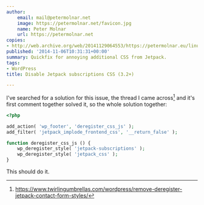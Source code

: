 ```yaml
---
author:
    email: mail@petermolnar.net
    image: https://petermolnar.net/favicon.jpg
    name: Peter Molnar
    url: https://petermolnar.net
copies:
- http://web.archive.org/web/20141129064553/https://petermolnar.eu/linux-tech-coding/disable-jetpack-subscriptions-css-3-2/
published: '2014-11-06T10:31:31+00:00'
summary: Quickfix for annoying additional CSS from Jetpack.
tags:
- WordPress
title: Disable Jetpack subscriptions CSS (3.2+)

---
```


I've searched for a solution for this issue, the thread I came
across[^1] and it's first comment together solved it, so the whole
solution together:

```php
<?php

add_action( 'wp_footer', 'deregister_css_js' );
add_filter( 'jetpack_implode_frontend_css', '__return_false' );

function deregister_css_js () {
    wp_deregister_style( 'jetpack-subscriptions' );
    wp_deregister_style( 'jetpack_css' );
}
```

This should do it.

[^1]: <https://www.twirlingumbrellas.com/wordpress/remove-deregister-jetpack-contact-form-styles/>